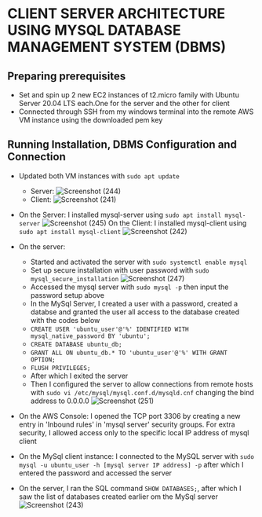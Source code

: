 # CLIENT SERVER ARCHITECTURE USING MYSQL DATABASE MANAGEMENT SYSTEM (DBMS)

## Preparing prerequisites
  * Set and spin up 2 new EC2 instances of t2.micro family with Ubuntu Server 20.04 LTS each.One for the server and the other for client
  * Connected through SSH from my windows terminal into the remote AWS VM instance using the downloaded pem key
  
## Running Installation, DBMS Configuration and Connection
  * Updated both VM instances with `sudo apt update`
     * Server:
     ![Screenshot (244)](https://user-images.githubusercontent.com/69347415/195480097-d1b8b706-7aca-4fe6-ad19-14e8a68846aa.png)
     * Client:
     ![Screenshot (241)](https://user-images.githubusercontent.com/69347415/195480173-59a726f2-57b8-4298-8c3c-bd7360df6336.png)

  * On the Server: I installed mysql-server using `sudo apt install mysql-server`
    ![Screenshot (245)](https://user-images.githubusercontent.com/69347415/195480468-c7ad2131-0a5b-45a5-9def-1178c0c81260.png)
    On the Client: I installed mysql-client using `sudo apt install mysql-client`
    ![Screenshot (242)](https://user-images.githubusercontent.com/69347415/195480251-81d351c2-68f5-42ae-bcf3-298ae4c19ba7.png)

  * On the server:
    * Started and activated the server with `sudo systemctl enable mysql`
    * Set up secure installation with user password with `sudo mysql_secure_installation`
      ![Screenshot (247)](https://user-images.githubusercontent.com/69347415/195480610-c83bc9e9-7e43-4117-806f-047ab12c84d7.png)
    * Accessed the mysql server with `sudo mysql -p` then input the password setup above
    * In the MySql Server, I created a user with a password, created a databse and granted the user all access to the database created with the codes below
     * `CREATE USER 'ubuntu_user'@'%' IDENTIFIED WITH mysql_native_password BY 'ubuntu';`
     * `CREATE DATABASE ubuntu_db;`
     * `GRANT ALL ON ubuntu_db.* TO 'ubuntu_user'@'%' WITH GRANT OPTION;`
     * `FLUSH PRIVILEGES;`
    * After which I exited the server
    * Then I configured the server to allow connections from remote hosts with `sudo vi /etc/mysql/mysql.conf.d/mysqld.cnf` changing the bind address to 0.0.0.0
      ![Screenshot (251)](https://user-images.githubusercontent.com/69347415/195480722-14cb20f0-93ad-4d54-a874-5c118be7f03f.png)
      
          
  * On the AWS Console: I opened the TCP port 3306 by creating a new entry in 'Inbound rules' in 'mysql server' security groups. For extra security, I allowed access only to the specific local IP address of mysql client
  * On the MySql client instance: I connected to the MySQL server with `sudo mysql -u ubuntu_user -h [mysql server IP address] -p` after which I entered the password and accessed the server
  * On the server, I ran the SQL command `SHOW DATABASES;`, after which I saw the list of databases created earlier om the MySql server
    ![Screenshot (243)](https://user-images.githubusercontent.com/69347415/195480840-15088768-d328-429e-89f9-a5551b3fd39e.png)


